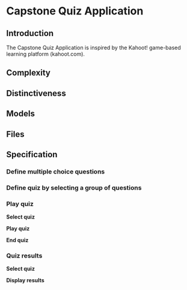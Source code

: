 # Capstone Quiz Application

## Introduction
The Capstone Quiz Application is inspired by the Kahoot! game-based
learning platform (kahoot.com).

## Complexity

## Distinctiveness

## Models

## Files

## Specification

### Define multiple choice questions

### Define quiz by selecting a group of questions

### Play quiz

**Select quiz**

**Play quiz**

**End quiz**

### Quiz results

**Select quiz**

**Display results**
